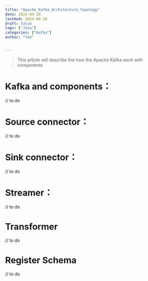 ```yaml
---
title: "Apache_Kafka_Architecture_Topology"
date: 2024-04-19
lastmod: 2024-04-19
draft: false
tags: ["Java"]
categories: ["Kafka"]
author: "Yao"


---
```


> This article will describe the how the Apache Kafka work with components

#  Kafka and components：

// to do

# Source connector：

// to do

# Sink connector：

// to do

# Streamer：

// to do

# Transformer

// to do

# Register Schema

// to do
